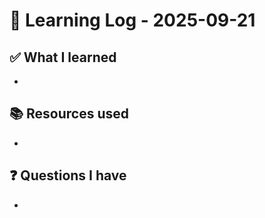 # 🧠 Learning Log - 2025-09-21

## ✅ What I learned

- 

## 📚 Resources used

- 

## ❓ Questions I have

- 
